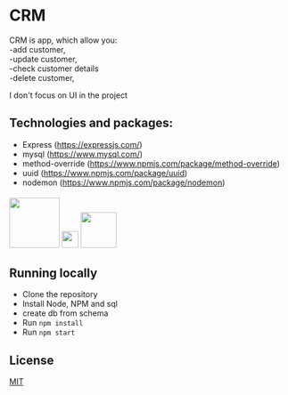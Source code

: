 # CRM

CRM is app, which allow you:   
-add customer,  
-update customer,  
-check customer details  
-delete customer,   

I don't focus on UI in the project
## Technologies and packages:

- Express (https://expressjs.com/)
- mysql (https://www.mysql.com/)
- method-override (https://www.npmjs.com/package/method-override)
- uuid (https://www.npmjs.com/package/uuid)
- nodemon (https://www.npmjs.com/package/nodemon)


####

  <img src="https://expressjs.com/images/express-facebook-share.png" width="90">
  <img src="https://user-images.githubusercontent.com/13700/35731649-652807e8-080e-11e8-88fd-1b2f6d553b2d.png" width="30">
  <img src="https://cdn.liveagent.com/app/uploads/2020/11/MySQL-Logo.png" width="64">

## Running locally

- Clone the repository
- Install Node, NPM and sql
- create db from schema
- Run `npm install`
- Run `npm start`

## License

[MIT](https://choosealicense.com/licenses/mit/)